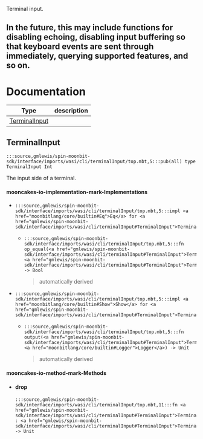 Terminal input.

In the future, this may include functions for disabling echoing,
disabling input buffering so that keyboard events are sent through
immediately, querying supported features, and so on.
---
# Documentation
|Type|description|
|---|---|
|[TerminalInput](#TerminalInput)||

## TerminalInput

```moonbit
:::source,gmlewis/spin-moonbit-sdk/interface/imports/wasi/cli/terminalInput/top.mbt,5:::pub(all) type TerminalInput Int
```

 The input side of a terminal.

#### mooncakes-io-implementation-mark-Implementations
- ```moonbit
  :::source,gmlewis/spin-moonbit-sdk/interface/imports/wasi/cli/terminalInput/top.mbt,5:::impl <a href="moonbitlang/core/builtin#Eq">Eq</a> for <a href="gmlewis/spin-moonbit-sdk/interface/imports/wasi/cli/terminalInput#TerminalInput">TerminalInput</a>
  ```
  > 
  * ```moonbit
    :::source,gmlewis/spin-moonbit-sdk/interface/imports/wasi/cli/terminalInput/top.mbt,5:::fn op_equal(<a href="gmlewis/spin-moonbit-sdk/interface/imports/wasi/cli/terminalInput#TerminalInput">TerminalInput</a>, <a href="gmlewis/spin-moonbit-sdk/interface/imports/wasi/cli/terminalInput#TerminalInput">TerminalInput</a>) -> Bool
    ```
    > automatically derived
- ```moonbit
  :::source,gmlewis/spin-moonbit-sdk/interface/imports/wasi/cli/terminalInput/top.mbt,5:::impl <a href="moonbitlang/core/builtin#Show">Show</a> for <a href="gmlewis/spin-moonbit-sdk/interface/imports/wasi/cli/terminalInput#TerminalInput">TerminalInput</a>
  ```
  > 
  * ```moonbit
    :::source,gmlewis/spin-moonbit-sdk/interface/imports/wasi/cli/terminalInput/top.mbt,5:::fn output(<a href="gmlewis/spin-moonbit-sdk/interface/imports/wasi/cli/terminalInput#TerminalInput">TerminalInput</a>, <a href="moonbitlang/core/builtin#Logger">Logger</a>) -> Unit
    ```
    > automatically derived

#### mooncakes-io-method-mark-Methods
- #### drop
  ```moonbit
  :::source,gmlewis/spin-moonbit-sdk/interface/imports/wasi/cli/terminalInput/top.mbt,11:::fn <a href="gmlewis/spin-moonbit-sdk/interface/imports/wasi/cli/terminalInput#TerminalInput">TerminalInput</a>::drop(self : <a href="gmlewis/spin-moonbit-sdk/interface/imports/wasi/cli/terminalInput#TerminalInput">TerminalInput</a>) -> Unit
  ```
  > 
